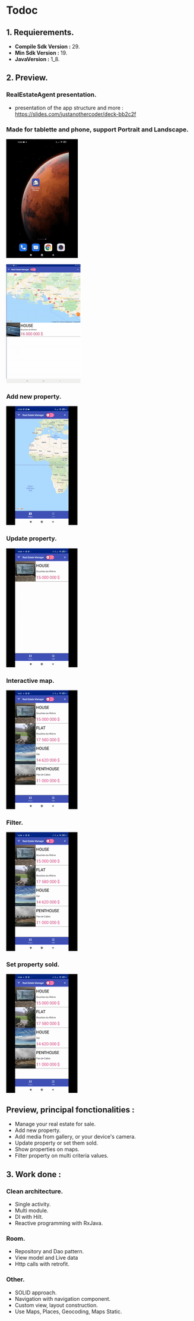 # Todoc

 ## 1. Requierements.

+ **Compile Sdk Version :** 29.
+ **Min Sdk Version :** 19.
+ **JavaVersion :** 1_8.

## 2. Preview.

### RealEstateAgent presentation.

+ presentation of the app structure and more : https://slides.com/justanothercoder/deck-bb2c2f
  
### Made for tablette and phone, support Portrait and Landscape.
![phonePortraitLandscape](gif_preview/phone_portrait_landscape.gif)

![tabletPortraitLandscape](gif_preview/tablet_portrait_landscape.gif)

### Add new property.

![AddNewProperty](gif_preview/add_new_property.gif)

### Update property.

![updateProperty](gif_preview/update_property.gif)

### Interactive map.

![InteractiveMap](gif_preview/interactive_map.gif)

### Filter.

![filter](gif_preview/filter.gif)

### Set property sold.

![setSold](gif_preview/set_sold.gif)


 ## Preview, principal fonctionalities :
  + Manage your real estate for sale.
  + Add new property.
  + Add media from gallery, or your device's camera.
  + Update property or set them sold.
  + Show properties on maps.
  + Filter property on multi criteria values.
  

## 3. Work done :

### Clean architecture.
+ Single activity.
+ Multi module.
+ DI with Hilt.
+ Reactive programming with RxJava.

### Room.
+ Repository and Dao pattern.
+ View model and Live data
+ Http calls with retrofit.

### Other.
+ SOLID approach.
+ Navigation with navigation component.
+ Custom view, layout construction.
+ Use Maps, Places, Geocoding, Maps Static.